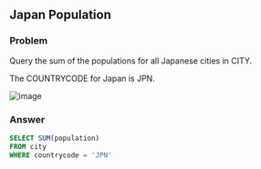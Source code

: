 ## Japan Population

### Problem
Query the sum of the populations for all Japanese cities in CITY. 

The COUNTRYCODE for Japan is JPN.


![image](https://user-images.githubusercontent.com/84497369/181878581-05247cbe-bfa8-4bab-a368-f7d3a0e9da1c.png)

### Answer
````sql
SELECT SUM(population)
FROM city
WHERE countrycode = 'JPN'
````

